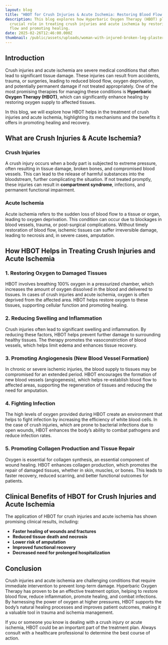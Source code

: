 ```yaml
---
layout: blog
title: "HBOT for Crush Injuries & Acute Ischemia: Restoring Blood Flow & Healing"
description: This blog explores how Hyperbaric Oxygen Therapy (HBOT) plays a
  crucial role in treating crush injuries and acute ischemia by restoring blood
  flow and promoting healing.
date: 2025-02-26T12:46:00.000Z
thumbnail: /public/assets/uploads/woman-with-injured-broken-leg-plaster-cast-sitting-doctor-office-taking-x-ray-crutch-vector-illustration-trauma-hospital-treatment-physiotherapy-concept_74855-10198.avif
---
```


## Introduction

Crush injuries and acute ischemia are severe medical conditions that often lead to significant tissue damage. These injuries can result from accidents, trauma, or surgeries, leading to reduced blood flow, oxygen deprivation, and potentially permanent damage if not treated appropriately. One of the most promising therapies for managing these conditions is **Hyperbaric Oxygen Therapy (HBOT)**, which can significantly enhance healing by restoring oxygen supply to affected tissues.

In this blog, we will explore how HBOT helps in the treatment of crush injuries and acute ischemia, highlighting its mechanisms and the benefits it offers in promoting healing and recovery.

## What are Crush Injuries & Acute Ischemia?

### Crush Injuries

A crush injury occurs when a body part is subjected to extreme pressure, often resulting in tissue damage, broken bones, and compromised blood vessels. This can lead to the release of harmful substances into the bloodstream, further complicating the situation. If not treated promptly, these injuries can result in **compartment syndrome**, infections, and permanent functional impairment.

### Acute Ischemia

Acute ischemia refers to the sudden loss of blood flow to a tissue or organ, leading to oxygen deprivation. This condition can occur due to blockages in blood vessels, trauma, or post-surgical complications. Without timely restoration of blood flow, ischemic tissues can suffer irreversible damage, leading to necrosis and, in severe cases, amputation.

## How HBOT Helps in Treating Crush Injuries and Acute Ischemia

### 1. **Restoring Oxygen to Damaged Tissues**

HBOT involves breathing 100% oxygen in a pressurized chamber, which increases the amount of oxygen dissolved in the blood and delivered to tissues. In cases of crush injuries and acute ischemia, oxygen is often deprived from the affected area. HBOT helps restore oxygen to these tissues, supporting cellular function and promoting healing.

### 2. **Reducing Swelling and Inflammation**

Crush injuries often lead to significant swelling and inflammation. By reducing these factors, HBOT helps prevent further damage to surrounding healthy tissues. The therapy promotes the vasoconstriction of blood vessels, which helps limit edema and enhances tissue recovery.

### 3. **Promoting Angiogenesis (New Blood Vessel Formation)**

In chronic or severe ischemic injuries, the blood supply to tissues may be compromised for an extended period. HBOT encourages the formation of new blood vessels (angiogenesis), which helps re-establish blood flow to affected areas, supporting the regeneration of tissues and reducing the need for amputation.

### 4. **Fighting Infection**

The high levels of oxygen provided during HBOT create an environment that helps to fight infection by increasing the efficiency of white blood cells. In the case of crush injuries, which are prone to bacterial infections due to open wounds, HBOT enhances the body’s ability to combat pathogens and reduce infection rates.

### 5. **Promoting Collagen Production and Tissue Repair**

Oxygen is essential for collagen synthesis, an essential component of wound healing. HBOT enhances collagen production, which promotes the repair of damaged tissues, whether in skin, muscles, or bones. This leads to faster recovery, reduced scarring, and better functional outcomes for patients.

## Clinical Benefits of HBOT for Crush Injuries and Acute Ischemia

The application of HBOT for crush injuries and acute ischemia has shown promising clinical results, including:

- **Faster healing of wounds and fractures**
- **Reduced tissue death and necrosis**
- **Lower risk of amputation**
- **Improved functional recovery**
- **Decreased need for prolonged hospitalization**

## Conclusion

Crush injuries and acute ischemia are challenging conditions that require immediate intervention to prevent long-term damage. Hyperbaric Oxygen Therapy has proven to be an effective treatment option, helping to restore blood flow, reduce inflammation, promote healing, and combat infections. By harnessing the power of oxygen at higher pressures, HBOT supports the body’s natural healing processes and improves patient outcomes, making it a valuable tool in trauma and ischemia management.

If you or someone you know is dealing with a crush injury or acute ischemia, HBOT could be an important part of the treatment plan. Always consult with a healthcare professional to determine the best course of action.

